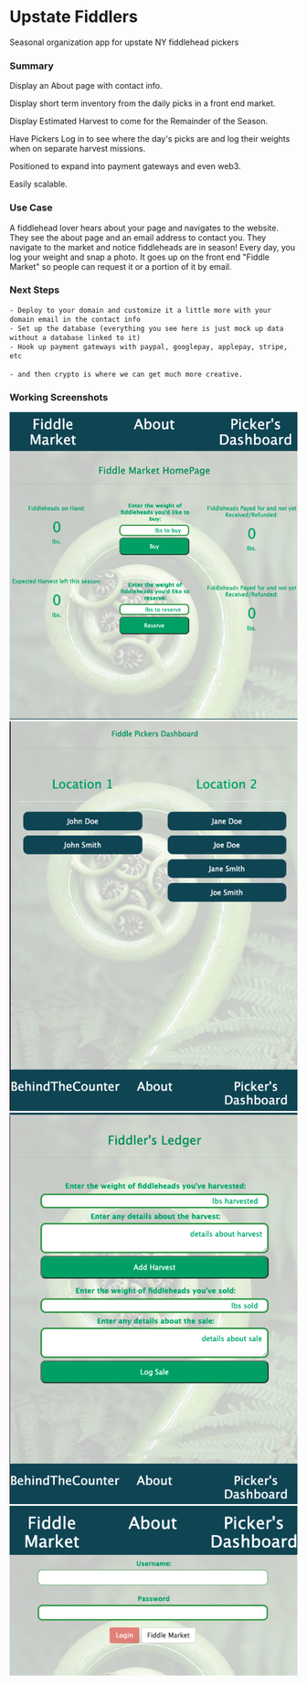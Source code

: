 # Upstate Fiddlers
Seasonal organization app for upstate NY fiddlehead pickers 


### Summary

Display an About page with contact info.

Display short term inventory from the daily picks in a front end market.

Display Estimated Harvest to come for the Remainder of the Season.

Have Pickers Log in to see where the day's picks are and log their weights when on separate harvest missions.


Positioned to expand into payment gateways and even web3.

Easily scalable.

### Use Case

A fiddlehead lover hears about your page and navigates to the website.  They see the about page and an email address to contact you.
They navigate to the market and notice fiddleheads are in season!  Every day, you log your weight and snap a photo.  It goes up on 
the front end "Fiddle Market" so people can request it or a portion of it by email.

### Next Steps

    - Deploy to your domain and customize it a little more with your domain email in the contact info
    - Set up the database (everything you see here is just mock up data without a database linked to it)
    - Hook up payment gateways with paypal, googlepay, applepay, stripe, etc

    - and then crypto is where we can get much more creative.

### Working Screenshots
![Use Case Diagram](https://github.com/TheJollyLaMa/UpstateFiddlers/blob/eb5f0b4f872ef541bc408491f6b17f3140696676/public/img/sc1.png)
![Use Case Diagram](https://github.com/TheJollyLaMa/UpstateFiddlers/blob/eb5f0b4f872ef541bc408491f6b17f3140696676/public/img/sc2.png)
![Use Case Diagram](https://github.com/TheJollyLaMa/UpstateFiddlers/blob/eb5f0b4f872ef541bc408491f6b17f3140696676/public/img/sc3.png)
![Use Case Diagram](https://github.com/TheJollyLaMa/UpstateFiddlers/blob/eb5f0b4f872ef541bc408491f6b17f3140696676/public/img/sc_login.png)
